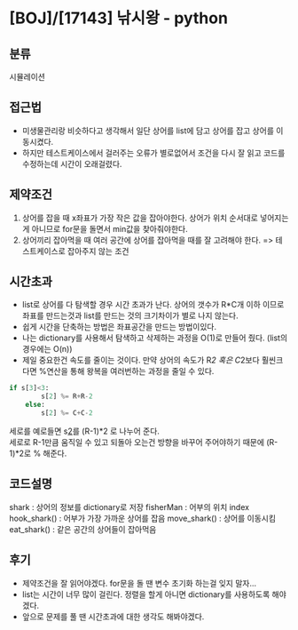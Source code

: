 # [BOJ]/[17143] 낚시왕 - python

## 분류
시뮬레이션

## 접근법
- 미생물관리랑 비슷하다고 생각해서 일단 상어를 list에 담고 상어를 잡고 상어를 이동시켰다.
- 하지만 테스트케이스에서 걸러주는 오류가 별로없어서 조건을 다시 잘 읽고 코드를 수정하는데 시간이 오래걸렸다.

## 제약조건
1. 상어를 잡을 때 x좌표가 가장 작은 값을 잡아야한다. 상어가 위치 순서대로 넣어지는게 아니므로 for문을 돌면서 min값을 찾아줘야한다.
2. 상어끼리 잡아먹을 때 여러 공간에 상어를 잡아먹을 때를 잘 고려해야 한다.
=> 테스트케이스로 잡아주지 않는 조건

## 시간초과
- list로 상어를 다 탐색할 경우 시간 초과가 난다. 상어의 갯수가 R*C개 이하 이므로 좌표를 만드는것과 list를 만드는 것의 크기차이가 별로 나지 않는다.
- 쉽게 시간을 단축하는 방법은 좌표공간을 만드는 방법이있다.
- 나는 dictionary를 사용해서 탐색하고 삭제하는 과정을 O(1)로 만들어 줬다. (list의 경우에는 O(n))
- 제일 중요한건 속도를 줄이는 것이다. 만약 상어의 속도가 R*2 혹은 C*2보다 훨씬크다면 %연산을 통해 왕복을 여러번하는 과정을 줄일 수 있다.
```python
if s[3]<3:
        s[2] %= R+R-2
    else:
        s[2] %= C+C-2
```
세로를 예로들면 s[2](속도)를 (R-1)*2 로 나누어 준다.<br>
세로로 R-1만큼 움직일 수 있고 되돌아 오는건 방향을 바꾸어 주어야하기 때문에 (R-1)*2로 % 해준다.

## 코드설명
shark : 상어의 정보를 dictionary로 저장
fisherMan : 어부의 위치 index
hook_shark() : 어부가 가장 가까운 상어를 잡음
move_shark() : 상어를 이동시킴
eat_shark() : 같은 공간의 상어들이 잡아먹음

## 후기
- 제약조건을 잘 읽어야겠다. for문을 돌 땐 변수 초기화 하는걸 잊지 말자...
- list는 시간이 너무 많이 걸린다. 정렬을 할게 아니면 dictionary를 사용하도록 해야겠다.
- 앞으로 문제를 풀 땐 시간초과에 대한 생각도 해봐야겠다.

